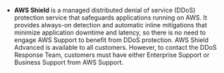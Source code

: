 * **AWS Shield** is a managed distributed denial of service (DDoS) protection service that safeguards applications running on AWS. It provides always-on detection and automatic inline mitigations that minimize application downtime and latency, so there is no need to engage AWS Support to benefit from DDoS protection. AWS Shield Advanced is available to all customers. However, to contact the DDoS Response Team, customers must have either Enterprise Support or Business Support from AWS Support.